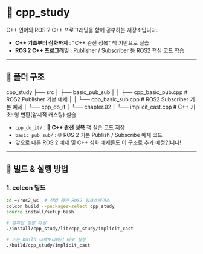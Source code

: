 # 📘 cpp_study

C++ 언어와 ROS 2 C++ 프로그래밍을 함께 공부하는 저장소입니다.  
- **C++ 기초부터 심화까지** : "C++ 완전 정복" 책 기반으로 실습
- **ROS 2 C++ 프로그래밍** : Publisher / Subscriber 등 ROS2 핵심 코드 학습

---

## 📂 폴더 구조
cpp_study ├── src │ ├── basic_pub_sub │ │ ├── cpp_basic_pub.cpp # ROS2 Publisher 기본 예제 │ │ └── cpp_basic_sub.cpp # ROS2 Subscriber 기본 예제 │ └── cpp_do_it │ └── chapter.02 │ └── implicit_cast.cpp # C++ 기초: 형 변환(암시적 캐스팅) 실습

- `cpp_do_it/` : 📖 **C++ 완전 정복** 책 실습 코드 저장
- `basic_pub_sub/` : 🌐 ROS 2 기본 Publish / Subscribe 예제 코드
- 앞으로 다른 ROS 2 예제 및 C++ 심화 예제들도 이 구조로 추가 예정입니다!

---

## 🚀 빌드 & 실행 방법

### 1. colcon 빌드

```bash
cd ~/ros2_ws  # 작업 중인 ROS2 워크스페이스
colcon build --packages-select cpp_study
source install/setup.bash

# 설치된 실행 파일
./install/cpp_study/lib/cpp_study/implicit_cast

# 또는 build 디렉토리에서 바로 실행
./build/cpp_study/implicit_cast

